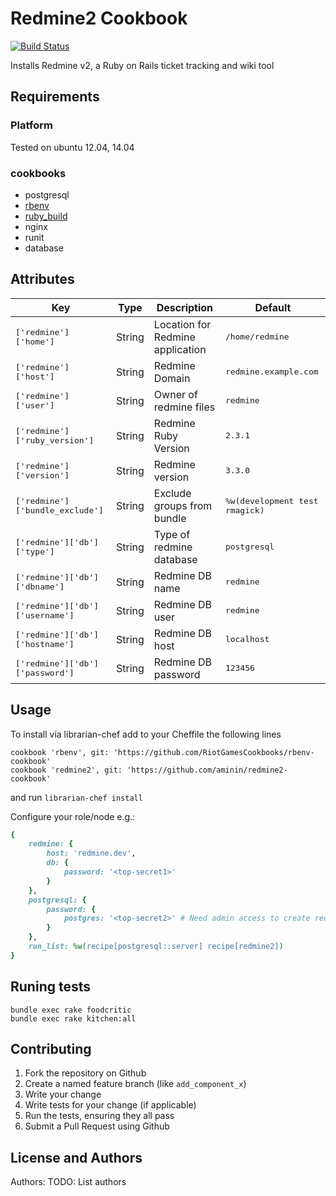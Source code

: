 # Redmine2 Cookbook

[![Build Status](https://secure.travis-ci.org/aminin/redmine2-cookbook.png?branch=master)](http://travis-ci.org/aminin/redmine2-cookbook)

Installs Redmine v2, a Ruby on Rails ticket tracking and wiki tool

## Requirements

### Platform

Tested on ubuntu 12.04, 14.04

### cookbooks

* postgresql
* [rbenv](https://github.com/RiotGamesCookbooks/rbenv-cookbook)
* [ruby_build](https://github.com/fnichol/chef-ruby_build)
* nginx
* runit
* database

## Attributes

| Key                                    | Type    | Description                      | Default                               |
|----------------------------------------|---------|----------------------------------|---------------------------------------|
| <tt>['redmine']['home']</tt>           | String  | Location for Redmine application | <tt>/home/redmine</tt>                |
| <tt>['redmine']['host']</tt>           | String  | Redmine Domain                   | <tt>redmine.example.com</tt>          |
| <tt>['redmine']['user']</tt>           | String  | Owner of redmine files           | <tt>redmine</tt>                      |
| <tt>['redmine']['ruby_version']</tt>   | String  | Redmine Ruby Version             | <tt>2.3.1</tt>                        |
| <tt>['redmine']['version']</tt>        | String  | Redmine version                  | <tt>3.3.0</tt>                        |
| <tt>['redmine']['bundle_exclude']</tt> | String  | Exclude groups from bundle       | <tt>%w(development test rmagick)</tt> |
| <tt>['redmine']['db']['type']</tt>     | String  | Type of redmine database         | <tt>postgresql</tt>                   |
| <tt>['redmine']['db']['dbname']</tt>   | String  | Redmine DB name                  | <tt>redmine</tt>                      |
| <tt>['redmine']['db']['username']</tt> | String  | Redmine DB user                  | <tt>redmine</tt>                      |
| <tt>['redmine']['db']['hostname']</tt> | String  | Redmine DB host                  | <tt>localhost</tt>                    |
| <tt>['redmine']['db']['password']</tt> | String  | Redmine DB password              | <tt>123456</tt>                       |

## Usage

To install via librarian-chef add to your Cheffile the following lines

```
cookbook 'rbenv', git: 'https://github.com/RiotGamesCookbooks/rbenv-cookbook'
cookbook 'redmine2', git: 'https://github.com/aminin/redmine2-cookbook'
```

and run `librarian-chef install`

Configure your role/node e.g.:

```ruby
{
    redmine: {
        host: 'redmine.dev',
        db: {
            password: '<top-secret1>'
        }
    },
    postgresql: {
        password: {
            postgres: '<top-secret2>' # Need admin access to create redmine DB
        }
    },
    run_list: %w(recipe[postgresql::server] recipe[redmine2])
}
```

## Runing tests

```
bundle exec rake foodcritic
bundle exec rake kitchen:all
```

## Contributing

1. Fork the repository on Github
2. Create a named feature branch (like `add_component_x`)
3. Write your change
4. Write tests for your change (if applicable)
5. Run the tests, ensuring they all pass
6. Submit a Pull Request using Github

## License and Authors

Authors: TODO: List authors
